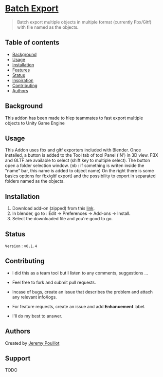 # [Batch Export](https://github.com/Dieedi/Batch_Export/)

> Batch export multiple objects in multiple format (currently Fbx/Gltf) with file named as the objects.

## Table of contents

* [Background](#background)
* [Usage](#usage)
* [Installation](#installation)
* [Features](#features)
* [Status](#status)
* [Inspiration](#inspiration)
* [Contributing](#contributing)
* [Authors](#authors)

## Background

This addon has been made to hlep teammates to fast export multiple objects to Unity Game Engine

## Usage

This Addon uses fbx and gltf exporters included with Blender.
Once installed, a button is added to the Tool tab of tool Panel ('N') in 3D view.
FBX and GLTF are available to select (shift key to multiple select).
The button open a folder selection window. (nb : if something is writen inside the "name" bar, this name is added to object name)
On the right there is some basics options for fbx/gltf export) and the possibility to export in separated folders named as the objects.

## Installation

1. Download add-on (zipped) from this [link](https://github.com/Dieedi/Batch_Export/releases/download/v0.1.4/Batch_Export-v0.1.4.zip).
2. In blender, go to : Edit -> Preferences -> Add-ons -> Install.
3. Select the downloaded file and you're good to go.



## Status

`Version` : `v0.1.4`


## Contributing

  * I did this as a team tool but I listen to any comments, suggestions ...

  * Feel free to fork and submit pull requests.

  * Incase of bugs, create an issue that describes the problem
    and attach any relevant info/logs.

  * For feature requests, create an issue and add **Enhancement** label.

  * I'll do my best to answer.

## Authors

Created by [Jeremy Pouillot](https://github.com/Dieedi)

## Support

TODO
